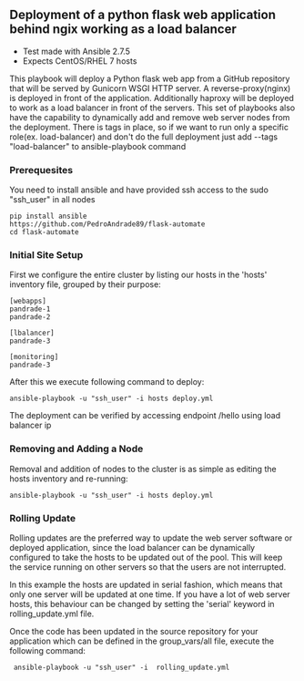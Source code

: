Deployment of a python flask web application behind ngix working as a load balancer
-----------------------------------------------------------------------------

- Test made with Ansible 2.7.5
- Expects CentOS/RHEL 7 hosts

This playbook will deploy a Python flask web app from a GitHub repository that will be served by Gunicorn WSGI HTTP server. A reverse-proxy(nginx) is deployed in front of the application.
Additionally haproxy will be deployed to work as a load balancer in front of the servers. This set of playbooks also have the capability to dynamically add and remove web server nodes from the deployment.
There is tags in place, so if we want to run only a specific role(ex. load-balancer) and don't do the full deployment just add --tags "load-balancer" to ansible-playbook command

### Prerequesites

You need to install ansible and have provided ssh access to the sudo "ssh_user" in all nodes

```
pip install ansible
https://github.com/PedroAndrade89/flask-automate
cd flask-automate
```

### Initial Site Setup

First we configure the entire cluster by listing our hosts in the 'hosts'
inventory file, grouped by their purpose:

```
[webapps]
pandrade-1
pandrade-2

[lbalancer]
pandrade-3

[monitoring]
pandrade-3
```

After this we execute following command to deploy:

```
ansible-playbook -u "ssh_user" -i hosts deploy.yml
```

The deployment can be verified by accessing endpoint /hello using load balancer ip 

### Removing and Adding a Node

Removal and addition of nodes to the cluster is as simple as editing the hosts inventory and re-running:

    ansible-playbook -u "ssh_user" -i hosts deploy.yml



### Rolling Update

Rolling updates are the preferred way to update the web server software or deployed application, since the load balancer can be dynamically configured to take the hosts to be updated out of the pool. This will keep the service running on other servers so that the users are not interrupted.

In this example the hosts are updated in serial fashion, which means that only one server will be updated at one time. If you have a lot of web server hosts, this behaviour can be changed by setting the 'serial' keyword in rolling_update.yml file.

Once the code has been updated in the source repository for your application which can be defined in the group_vars/all file, execute the following command:
```
 ansible-playbook -u "ssh_user" -i  rolling_update.yml
```













